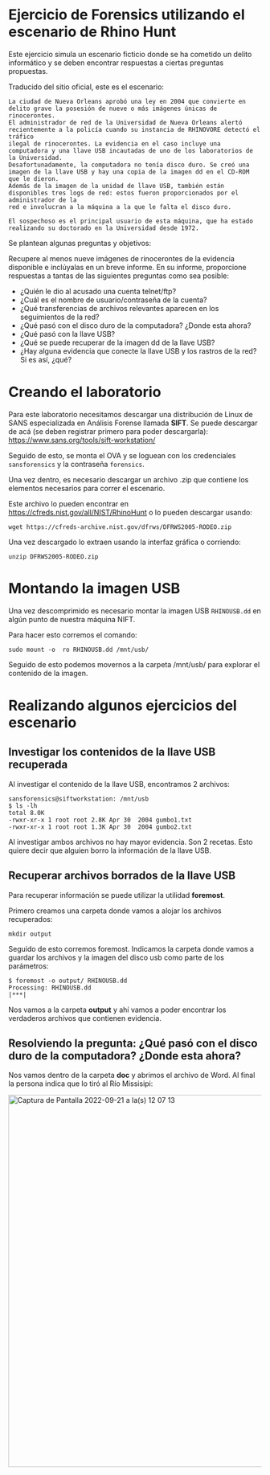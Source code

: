 # Ejercicio de Forensics utilizando el escenario de Rhino Hunt

Este ejercicio simula un escenario ficticio donde se ha cometido un delito informático y se deben encontrar respuestas a ciertas preguntas propuestas.

Traducido del sitio oficial, este es el escenario:

```
La ciudad de Nueva Orleans aprobó una ley en 2004 que convierte en delito grave la posesión de nueve o más imágenes únicas de rinocerontes.   
El administrador de red de la Universidad de Nueva Orleans alertó recientemente a la policía cuando su instancia de RHINOVORE detectó el tráfico   
ilegal de rinocerontes. La evidencia en el caso incluye una computadora y una llave USB incautadas de uno de los laboratorios de la Universidad.   
Desafortunadamente, la computadora no tenía disco duro. Se creó una imagen de la llave USB y hay una copia de la imagen dd en el CD-ROM que le dieron.  
Además de la imagen de la unidad de llave USB, también están disponibles tres logs de red: estos fueron proporcionados por el administrador de la   
red e involucran a la máquina a la que le falta el disco duro.   

El sospechoso es el principal usuario de esta máquina, que ha estado realizando su doctorado en la Universidad desde 1972.

```

Se plantean algunas preguntas y objetivos:

Recupere al menos nueve imágenes de rinocerontes de la evidencia disponible e inclúyalas en un breve informe.
En su informe, proporcione respuestas a tantas de las siguientes preguntas como sea posible:  

* ¿Quién le dio al acusado una cuenta telnet/ftp?
* ¿Cuál es el nombre de usuario/contraseña de la cuenta?
* ¿Qué transferencias de archivos relevantes aparecen en los seguimientos de la red?
* ¿Qué pasó con el disco duro de la computadora? ¿Donde esta ahora?
* ¿Qué pasó con la llave USB?
* ¿Qué se puede recuperar de la imagen dd de la llave USB?
* ¿Hay alguna evidencia que conecte la llave USB y los rastros de la red? Si es así, ¿qué?


# Creando el laboratorio

Para este laboratorio necesitamos descargar una distribución de Linux de SANS especializada en Análisis Forense llamada **SIFT**.
Se puede descargar de acá (se deben registrar primero para poder descargarla): https://www.sans.org/tools/sift-workstation/

Seguido de esto, se monta el OVA y se loguean con los credenciales `sansforensics` y la contraseña `forensics`.

Una vez dentro, es necesario descargar un archivo .zip que contiene los elementos necesarios para correr el escenario.

Este archivo lo pueden encontrar en https://cfreds.nist.gov/all/NIST/RhinoHunt o lo pueden descargar usando:

```
wget https://cfreds-archive.nist.gov/dfrws/DFRWS2005-RODEO.zip
```
Una vez descargado lo extraen usando la interfaz gráfica o corriendo:

```
unzip DFRWS2005-RODEO.zip
```

# Montando la imagen USB

Una vez descomprimido es necesario montar la imagen USB `RHINOUSB.dd` en algún punto de nuestra máquina NIFT.

Para hacer esto corremos el comando:

```
sudo mount -o  ro RHINOUSB.dd /mnt/usb/
```

Seguido de esto podemos movernos a la carpeta /mnt/usb/ para explorar el contenido de la imagen.


# Realizando algunos ejercicios del escenario

## Investigar los contenidos de la llave USB recuperada

Al investigar el contenido de la llave USB, encontramos 2 archivos:

```
sansforensics@siftworkstation: /mnt/usb
$ ls -lh
total 8.0K
-rwxr-xr-x 1 root root 2.8K Apr 30  2004 gumbo1.txt
-rwxr-xr-x 1 root root 1.3K Apr 30  2004 gumbo2.txt
```

Al investigar ambos archivos no hay mayor evidencia. Son 2 recetas. Esto quiere decir que alguien borro la información de la llave USB.

## Recuperar archivos borrados de la llave USB

Para recuperar información se puede utilizar la utilidad **foremost**.

Primero creamos una carpeta donde vamos a alojar los archivos recuperados:

```
mkdir output
```

Seguido de esto corremos foremost. Indicamos la carpeta donde vamos a guardar los archivos y la imagen del disco usb como parte de los parámetros:

```
$ foremost -o output/ RHINOUSB.dd 
Processing: RHINOUSB.dd
|***|

```

Nos vamos a la carpeta **output** y ahí vamos a poder encontrar los verdaderos archivos que contienen evidencia.


## Resolviendo la pregunta: ¿Qué pasó con el disco duro de la computadora? ¿Donde esta ahora?

Nos vamos dentro de la carpeta **doc** y abrimos el archivo de Word. Al final la persona indica que lo tiró al Río Missisipi:

<img width="741" alt="Captura de Pantalla 2022-09-21 a la(s) 12 07 13" src="https://user-images.githubusercontent.com/52690024/191578881-cdf3cb7b-08e0-4033-a70c-f2491625cc53.png">

